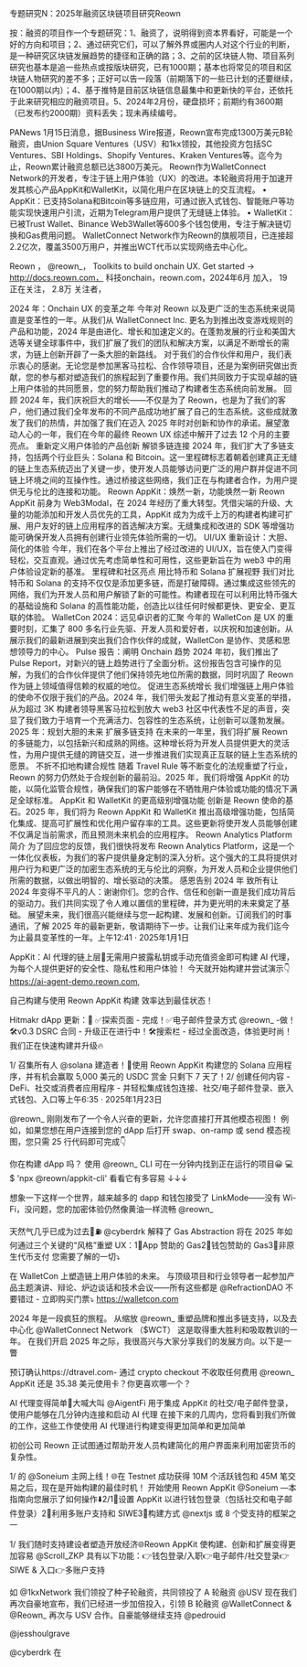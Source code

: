 专题研究N：2025年融资区块链项目研究Reown

按：融资的项目作一个专题研究：1、融资了，说明得到资本界看好，可能是一个好的方向和项目；2、通过研究它们，可以了解外界或圈内人对这个行业的判断，是一种研究区块链发展趋势的捷径和正确的路；3、之前的区块链人物、项目系列研究也基本是追一些热点或按版块研究，已有1000期；基本也将常见的项目和区块链人物研究的差不多；正好可以告一段落（前期落下的一些已计划的还要继续，在1000期以内）；4、基于推特是目前区块链信息最集中和更新快的平台，还依托于此来研究相应的融资项目。5、2024年2月份，硬盘损坏；前期约有3600期（已发布约2000期）资料丢失；现未再续编号。

PANews 1月15日消息，据Business Wire报道，Reown宣布完成1300万美元B轮融资，由Union Square Ventures（USV）和1kx领投，其他投资方包括SC Ventures、SBI Holdings、Shopify Ventures、Kraken Ventures等。迄今为止，Reown累计融资总额已达3800万美元。
Reown作为WalletConnect Network的开发者，专注于链上用户体验（UX）的改进。本轮融资将用于加速开发其核心产品AppKit和WalletKit，以简化用户在区块链上的交互流程。
• AppKit：已支持Solana和Bitcoin等多链应用，可通过嵌入式钱包、智能账户等功能实现快速用户引流，近期为Telegram用户提供了无缝链上体验。
• WalletKit：已被Trust Wallet、Binance Web3Wallet等600多个钱包使用，专注于解决链切换和Gas费用问题。
WalletConnect Network作为Reown的旗舰项目，已连接超2.2亿次，覆盖3500万用户，并推出WCT代币以实现网络去中心化。

Reown
，
@reown_，
Toolkits to build onchain UX. 
Get started → http://docs.reown.com，
科技onchain，reown.com，2024年6月 加入，
19 正在关注，
2.8万 关注者，

2024 年：Onchain UX 的变革之年
今年对 Reown 以及更广泛的生态系统来说简直是变革性的一年。从我们从 WalletConnect Inc. 更名为到推出改变游戏规则的产品和功能，2024 年是由进化、增长和加速定义的。在蓬勃发展的行业和美国大选等关键全球事件中，我们扩展了我们的团队和解决方案，以满足不断增长的需求，为链上创新开辟了一条大胆的新路线。
对于我们的合作伙伴和用户，我们表示衷心的感谢。无论您是参加黑客马拉松、合作领导项目，还是为案例研究做出贡献，您的参与都对塑造我们的旅程起到了重要作用。我们共同致力于实现卓越的链上用户体验的共同愿景，您的努力帮助我们推动了构建者生态系统向前发展。
回顾 2024 年，我们庆祝巨大的增长——不仅是为了 Reown，也是为了我们的客户，他们通过我们全年发布的不同产品成功地扩展了自己的生态系统。这些成就激发了我们的热情，并加强了我们在迈入 2025 年时对创新和协作的承诺。展望激动人心的一年，我们在今年的最终 Reown UX 综述中解开了过去 12 个月的主要亮点。
重新定义用户体验的产品创新
解锁多链连接
2024 年，我们扩大了多链支持，包括两个行业巨头：Solana 和 Bitcoin。这一里程碑标志着朝着创建真正无缝的链上生态系统迈出了关键一步，使开发人员能够访问更广泛的用户群并促进不同链上环境之间的互操作性。通过桥接这些网络，我们正在与构建者合作，为用户提供无与伦比的连接和功能。
Reown AppKit：焕然一新，功能焕然一新
Reown AppKit 前身为 Web3Modal，在 2024 年经历了重大转型。凭借尖端的升级、大量的功能添加和开发人员优先的工具，AppKit 成为为成千上万的构建者构建可扩展、用户友好的链上应用程序的首选解决方案。无缝集成和改进的 SDK 等增强功能可确保开发人员拥有创建行业领先体验所需的一切。
UI/UX 重新设计：大胆、简化的体验
今年，我们在各个平台上推出了经过改进的 UI/UX，旨在使入门变得轻松，交互直观。通过优先考虑简单性和可用性，这些更新旨在为 web3 中的用户体验设定新的基准。
里程碑和社区亮点
用比特币和 Solana 扩展视野
我们对比特币和 Solana 的支持不仅仅是添加更多链，而是打破障碍。通过集成这些领先的网络，我们为开发人员和用户解锁了新的可能性。构建者现在可以利用比特币强大的基础设施和 Solana 的高性能功能，创造比以往任何时候都更快、更安全、更互联的体验。
WalletCon 2024：远见卓识者的汇聚
今年的 WalletCon 是 UX 的重要时刻，汇集了 800 多名行业先驱、开发人员和爱好者，以庆祝和加速创新。从展示我们的最新进展到突出我们合作伙伴的成就，WalletCon 是协作、灵感和思想领导力的中心。
Pulse 报告：阐明 Onchain 趋势
2024 年初，我们推出了 Pulse Report，对新兴的链上趋势进行了全面分析。这份报告包含可操作的见解，为我们的合作伙伴提供了他们保持领先地位所需的数据，同时巩固了 Reown 作为链上领域值得信赖的权威的地位。
促进生态系统增长
我们增强链上用户体验的使命不仅限于我们的产品。2024 年，我们带头发起了推动有意义变革的举措，从为超过 3K 构建者领导黑客马拉松到放大 web3 社区中代表性不足的声音，突显了我们致力于培育一个充满活力、包容性的生态系统，让创新可以蓬勃发展。
2025 年：规划大胆的未来
扩展多链支持
在未来的一年里，我们将扩展 Reown 的多链能力，以包括新兴和成熟的网络。这种增长将为开发人员提供更大的灵活性，为用户提供无缝的跨链交互，进一步推进我们实现真正互联的链上生态系统的愿景。
不折不扣地构建合规性
随着 Travel Rule 等不断变化的法规重塑了行业，Reown 的努力仍然处于合规创新的最前沿。2025 年，我们将增强 AppKit 的功能，以简化监管合规性，确保我们的客户能够在不牺牲用户体验或功能的情况下满足全球标准。
AppKit 和 WalletKit 的更高级别增强功能
创新是 Reown 使命的基石。2025 年，我们将为 Reown AppKit 和 WalletKit 推出高级增强功能，包括简化集成、提高可扩展性和优化用户留存率的工具。这些更新将使开发人员能够创建不仅满足当前需求，而且预测未来机会的应用程序。
Reown Analytics Platform 简介
为了回应您的反馈，我们很快将发布 Reown Analytics Platform，这是一个一体化仪表板，为我们的客户提供量身定制的深入分析。这个强大的工具将提供对用户行为和更广泛的加密生态系统的无与伦比的洞察，为开发人员和企业提供他们所需的数据，以做出明智的、增长驱动的决策。
感恩告别 2024 年
致所有让 2024 年变得不平凡的人：谢谢你们。您的合作、信任和创新一直是我们成功背后的驱动力。我们共同实现了令人难以置信的里程碑，并为更光明的未来奠定了基础。
展望未来，我们很高兴能继续与您一起构建、发展和创新。订阅我们的时事通讯，了解 2025 年的最新更新，敬请期待下一步。让我们让来年成为我们迄今为止最具变革性的一年。上午12:41 · 2025年1月1日

AppKit：AI 代理的链上层🤖无需用户披露私钥或手动充值资金即可构建 AI 代理，为每个人提供更好的安全性、隐私性和用户体验！
今天就开始构建并尝试演示👇
https://ai-agent-demo.reown.com,

自己构建与使用 Reown AppKit 构建
效率达到最佳状态！

Hitmakr dApp 更新：🚀
✅探索页面 - 完成！✅电子邮件登录方式
@reown_
-做！🛠️v0.3 DSRC 合同 - 升级正在进行中！🛠️搜索栏 - 经过全面改造，体验更时尚！
我们正在快速构建并升级🔥

1/ 召集所有人
@solana
建造者！👷使用 Reown AppKit 构建您的 Solana 应用程序，并有机会赢取 5,000 美元的 USDC 赏金
只剩下 7 天了！2/ 创建任何内容 - DeFi、社交或消费者应用程序 - 并轻松集成钱包连接、社交/电子邮件登录、嵌入式钱包、入口等上午6:35 · 2025年1月23日

@reown_
刚刚发布了一个令人兴奋的更新，允许您直接打开其他模态视图！
例如，如果您想在用户连接到您的 dApp 后打开 swap、on-ramp 或 send 模态视图，您只需 25 行代码即可完成👇

你在构建 dApp 吗？
使用
@reown_
CLI 可在一分钟内找到正在运行的项目😀
 💻$ 'npx @reown/appkit-cli'
看看它有多容易 ↓↓↓

想象一下这样一个世界，越来越多的 dapp 和钱包接受了 LinkMode——没有 Wi-Fi，没问题，您的加密体验仍然像黄油一样流畅
@reown_

天然气几乎已成为过去👋⛽️
@cyberdrk
解释了 Gas Abstraction 将在 2025 年如何通过三个关键的“风格”重塑 UX：1⃣App 赞助的 Gas2⃣钱包赞助的 Gas3⃣非原生代币支付
您需要了解的一切⤵️

在 WalletCon 上塑造链上用户体验的未来。
与顶级项目和行业领导者一起参加产品主题演讲、辩论、炉边谈话和技术会议——所有这些都是
@RefractionDAO
不要错过 - 立即购买门票⤵️
https://walletcon.com

2024 年是一段疯狂的旅程。
从缩放
@reown_
重塑品牌和推出多链支持，以及去中心化
@WalletConnect
Network （$WCT） 这是取得重大胜利和吸取教训的一年。
在我们开启 2025 年之际，我很高兴与大家分享我们的发展方向。以下是一瞥

预订确认https://dtravel.com- 通过 crypto checkout 不收取任何费用
@reown_
AppKit 还是 35.38 美元使用卡？你更喜欢哪一个？

AI 代理变得简单🤖大喊大叫
@AigentFi
用于集成 AppKit 的社交/电子邮件登录，使用户能够在几分钟内连接和启动 AI 代理
在接下来的几周内，您将看到我们所做的工作，这些工作使使用 AI 代理进行构建变得更加简单和更加简单

初创公司 Reown 正试图通过帮助开发人员构建简化的用户界面来利用加密货币的复杂性。

1/ 的
@Soneium
主网上线！🌐在 Testnet 成功获得 10M 个活跃钱包和 45M 笔交易之后，现在是开始构建的最佳时机！
开始使用 Reown AppKit
@Soneium
—本指南向您展示了如何操作⬇️2/1⃣设置 AppKit 以进行钱包登录（包括社交和电子邮件登录）2⃣利用多账户支持和 SIWE3⃣构建方式
@nextjs
或 8 个受支持的框架之一

1/ 我们随时支持建设者塑造开放经济🌐Reown AppKit 使构建、创新和扩展变得更加容易
@Scroll_ZKP
具有以下功能：👉钱包登录/入职👉电子邮件/社交登录👉SIWE & 入口👉多账户支持

如
@1kxNetwork
我们领投了种子轮融资，共同领投了 A 轮融资
@USV
现在我们再次自豪地宣布，我们已经进一步加倍投入，引领 B 轮融资
@WalletConnect
 & 
@Reown_
再次与 USV 合作。自豪能够继续支持
@pedrouid
 
@jesshoulgrave
 
@cyberdrk
在